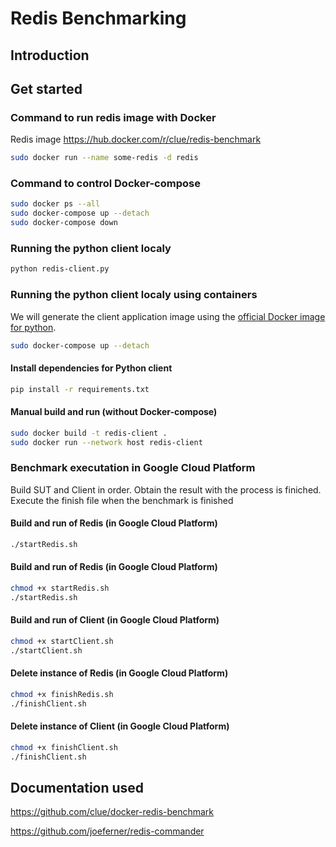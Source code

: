 # Redis Benchmarking

## Introduction


## Get started

### Command to run redis image with Docker

Redis image https://hub.docker.com/r/clue/redis-benchmark

```bash
sudo docker run --name some-redis -d redis
```
 
### Command to control Docker-compose

``` bash 
sudo docker ps --all
sudo docker-compose up --detach
sudo docker-compose down
```

### Running the python client localy
``` bash 
python redis-client.py
```

### Running the python client localy using containers
We will generate the client application image using the [official Docker image for python](https://hub.docker.com/_/python).

``` bash 
sudo docker-compose up --detach
```
#### Install dependencies for Python client
``` bash 
pip install -r requirements.txt
```
#### Manual build and run (without Docker-compose)

``` bash 
sudo docker build -t redis-client .
sudo docker run --network host redis-client
```
### Benchmark executation in Google Cloud Platform

Build SUT and Client in order. Obtain the result with the process is finiched. Execute the finish file when the benchmark is finished

#### Build and run of Redis (in Google Cloud Platform)

``` bash 
./startRedis.sh
```
#### Build and run of Redis (in Google Cloud Platform)

``` bash 
chmod +x startRedis.sh
./startRedis.sh
```

#### Build and run of Client (in Google Cloud Platform)

``` bash 
chmod +x startClient.sh
./startClient.sh
```

#### Delete instance of Redis (in Google Cloud Platform)

``` bash 
chmod +x finishRedis.sh
./finishClient.sh
```

#### Delete instance of Client (in Google Cloud Platform)

``` bash 
chmod +x finishClient.sh
./finishClient.sh
```

## Documentation used

https://github.com/clue/docker-redis-benchmark


https://github.com/joeferner/redis-commander

